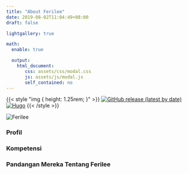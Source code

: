 ```yaml
---
title: "About Ferilee"
date: 2019-08-02T11:04:49+08:00
draft: false

lightgallery: true

math:
  enable: true

  output:
    html_document:
       css: assets/css/modal.css
       js: assets/js/modal.js
       self_contained: no
---
```


{{< style "img { height: 1.25rem; }" >}}
[![GitHub release (latest by date)](https://img.shields.io/github/v/release/khusika/FeelIt?style=flat-square)](https://github.com/khusika/FeelIt/releases)
[![Hugo](https://img.shields.io/badge/Hugo-%5E0.87.0-ff4088?style=flat-square&logo=hugo)](https://gohugo.io/)
{{< /style >}}

![Ferilee](/images/coverferilee.gif)

### Profil

### Kompetensi

### Pandangan Mereka Tentang Ferilee
